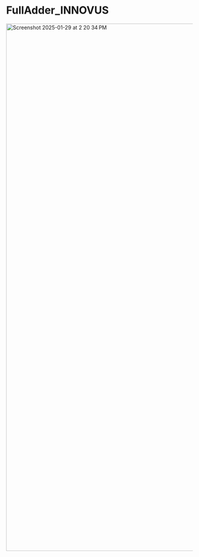 # FullAdder_INNOVUS

<img width="1424" alt="Screenshot 2025-01-29 at 2 20 34 PM" src="https://github.com/user-attachments/assets/5adf375e-44f9-4524-abd8-ef36039bc478" />
